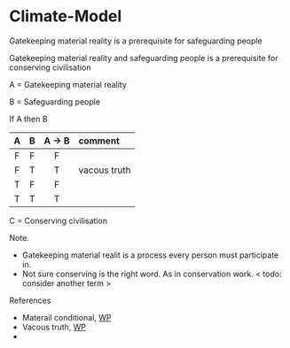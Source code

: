 # Climate-Model

Gatekeeping material reality is a prerequisite for safeguarding people

Gatekeeping material reality and safeguarding people is a prerequisite for conserving civilisation

A = Gatekeeping material reality

B = Safeguarding people

If A then B

| A | B | A -> B | comment |
| :-: | :-: | :-: | :---- |
| F | F | F | |
| F | T | T | vacous truth |
| T | F | F | |
| T | T | T | 

C = Conserving civilisation

Note. 
* Gatekeeping material realit is a process every person must participate in.
* Not sure conserving is the right word. As in conservation work. < todo: consider another term >

References
* Materail conditional, [WP](https://en.wikipedia.org/wiki/Material_conditional)
* Vacous truth, [WP](https://en.wikipedia.org/wiki/Vacuous_truth)
* 
